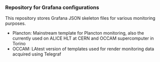 ### Repository for Grafana configurations
This repository stores Grafana JSON skeleton files for various monitoring purposes.
- Plancton: Mainstream template for Plancton monitoring, also the currently used on ALICE HLT at CERN and OCCAM supercomputer in Torino
- OCCAM: LAtest version of templates used for render monitoring data acquired using Telegraf

